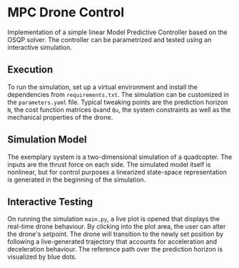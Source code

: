 # MPC Drone Control

Implementation of a simple linear Model Predictive Controller based on the OSQP solver. The controller can be parametrized and tested using an interactive simulation.

## Execution

To run the simulation, set up a virtual environment and install the dependencies from ```requirements.txt```. The simulation can be customized in the ```parameters.yaml``` file. Typical tweaking points are the prediction horizon ```N```, the cost function matrices ```Qx```and ```Qu```, the system constraints as well as the mechanical properties of the drone.

## Simulation Model

The exemplary system is a two-dimensional simulation of a quadcopter. The inputs are the thrust force on each side. The simulated model itself is nonlinear, but for control purposes a linearized state-space representation is generated in the beginning of the simulation.

## Interactive Testing

On running the simulation ```main.py```, a live plot is opened that displays the real-time drone behaviour. By clicking into the plot area, the user can alter the drone's setpoint. The drone will transition to the newly set position by following a live-generated trajectory that accounts for acceleration and deceleration behaviour. The reference path over the prediction horizon is visualized by blue dots.